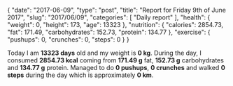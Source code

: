 {
    "date": "2017-06-09",
    "type": "post",
    "title": "Report for Friday 9th of June 2017",
    "slug": "2017\/06\/09",
    "categories": [
        "Daily report"
    ],
    "health": {
        "weight": 0,
        "height": 173,
        "age": 13323
    },
    "nutrition": {
        "calories": 2854.73,
        "fat": 171.49,
        "carbohydrates": 152.73,
        "protein": 134.77
    },
    "exercise": {
        "pushups": 0,
        "crunches": 0,
        "steps": 0
    }
}

Today I am <strong>13323 days</strong> old and my weight is <strong>0 kg</strong>. During the day, I consumed <strong>2854.73 kcal</strong> coming from <strong>171.49 g</strong> fat, <strong>152.73 g</strong> carbohydrates and <strong>134.77 g</strong> protein. Managed to do <strong>0 pushups</strong>, <strong>0 crunches</strong> and walked <strong>0 steps</strong> during the day which is approximately <strong>0 km</strong>.